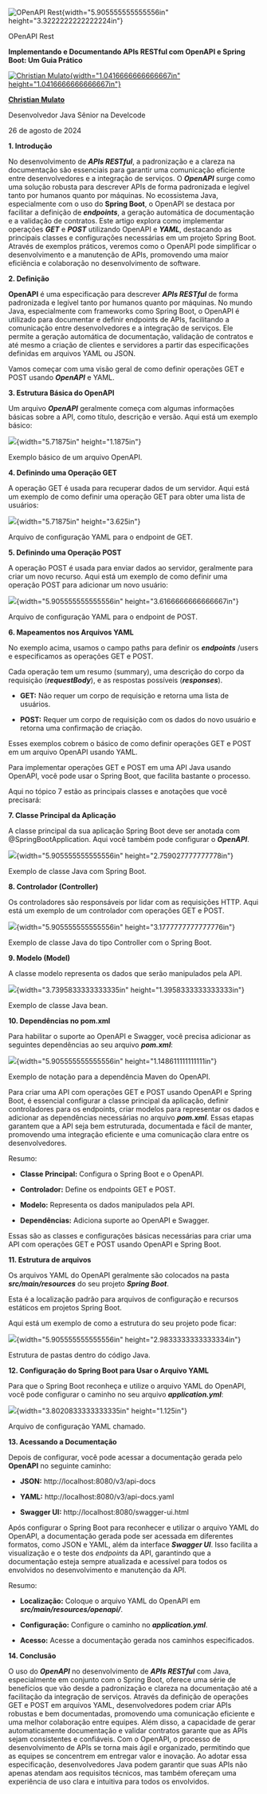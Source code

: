 ![OPenAPI Rest](c:\dev\personal_articles\md\media/media/image1.png){width="5.905555555555556in" height="3.3222222222222224in"}

OPenAPI Rest

**Implementando e Documentando APIs RESTful com OpenAPI e Spring Boot: Um Guia Prático**

[![Christian Mulato](c:\dev\personal_articles\md\media/media/image2.jpeg){width="1.0416666666666667in" height="1.0416666666666667in"}](https://www.linkedin.com/in/chmulato/)

[**Christian Mulato**](https://www.linkedin.com/in/chmulato/)

Desenvolvedor Java Sênior na Develcode

26 de agosto de 2024

**1. Introdução**

No desenvolvimento de ***APIs RESTful***, a padronização e a clareza na documentação são essenciais para garantir uma comunicação eficiente entre desenvolvedores e a integração de serviços. O ***OpenAPI*** surge como uma solução robusta para descrever APIs de forma padronizada e legível tanto por humanos quanto por máquinas. No ecossistema Java, especialmente com o uso do **Spring Boot**, o OpenAPI se destaca por facilitar a definição de ***endpoints***, a geração automática de documentação e a validação de contratos. Este artigo explora como implementar operações ***GET*** e ***POST*** utilizando OpenAPI e ***YAML***, destacando as principais classes e configurações necessárias em um projeto Spring Boot. Através de exemplos práticos, veremos como o OpenAPI pode simplificar o desenvolvimento e a manutenção de APIs, promovendo uma maior eficiência e colaboração no desenvolvimento de software.

**2. Definição**

**OpenAPI** é uma especificação para descrever ***APIs RESTful*** de forma padronizada e legível tanto por humanos quanto por máquinas. No mundo Java, especialmente com frameworks como Spring Boot, o OpenAPI é utilizado para documentar e definir endpoints de APIs, facilitando a comunicação entre desenvolvedores e a integração de serviços. Ele permite a geração automática de documentação, validação de contratos e até mesmo a criação de clientes e servidores a partir das especificações definidas em arquivos YAML ou JSON.

Vamos começar com uma visão geral de como definir operações GET e POST usando ***OpenAPI*** e YAML.

**3. Estrutura Básica do OpenAPI**

Um arquivo ***OpenAPI*** geralmente começa com algumas informações básicas sobre a API, como título, descrição e versão. Aqui está um exemplo básico:

![](c:\dev\personal_articles\md\media/media/image3.png){width="5.71875in" height="1.1875in"}

Exemplo básico de um arquivo OpenAPI.

**4. Definindo uma Operação GET**

A operação GET é usada para recuperar dados de um servidor. Aqui está um exemplo de como definir uma operação GET para obter uma lista de usuários:

![](c:\dev\personal_articles\md\media/media/image4.png){width="5.71875in" height="3.625in"}

Arquivo de configuração YAML para o endpoint de GET.

**5. Definindo uma Operação POST**

A operação POST é usada para enviar dados ao servidor, geralmente para criar um novo recurso. Aqui está um exemplo de como definir uma operação POST para adicionar um novo usuário:

![](c:\dev\personal_articles\md\media/media/image5.png){width="5.905555555555556in" height="3.6166666666666667in"}

Arquivo de configuração YAML para o endpoint de POST.

**6. Mapeamentos nos Arquivos YAML**

No exemplo acima, usamos o campo paths para definir os ***endpoints*** /users e especificamos as operações GET e POST.

Cada operação tem um resumo (summary), uma descrição do corpo da requisição (***requestBody***), e as respostas possíveis (***responses***).

- **GET:** Não requer um corpo de requisição e retorna uma lista de usuários.

- **POST:** Requer um corpo de requisição com os dados do novo usuário e retorna uma confirmação de criação.

Esses exemplos cobrem o básico de como definir operações GET e POST em um arquivo OpenAPI usando YAML.

Para implementar operações GET e POST em uma API Java usando OpenAPI, você pode usar o Spring Boot, que facilita bastante o processo.

Aqui no tópico 7 estão as principais classes e anotações que você precisará:

**7. Classe Principal da Aplicação**

A classe principal da sua aplicação Spring Boot deve ser anotada com \@SpringBootApplication. Aqui você também pode configurar o ***OpenAPI***.

![](c:\dev\personal_articles\md\media/media/image6.png){width="5.905555555555556in" height="2.759027777777778in"}

Exemplo de classe Java com Spring Boot.

**8. Controlador (Controller)**

Os controladores são responsáveis por lidar com as requisições HTTP. Aqui está um exemplo de um controlador com operações GET e POST.

![](c:\dev\personal_articles\md\media/media/image7.png){width="5.905555555555556in" height="3.1777777777777776in"}

Exemplo de classe Java do tipo Controller com o Spring Boot.

**9. Modelo (Model)**

A classe modelo representa os dados que serão manipulados pela API.

![](c:\dev\personal_articles\md\media/media/image8.png){width="3.7395833333333335in" height="1.3958333333333333in"}

Exemplo de classe Java bean.

**10. Dependências no pom.xml**

Para habilitar o suporte ao OpenAPI e Swagger, você precisa adicionar as seguintes dependências ao seu arquivo ***pom.xml***:

![](c:\dev\personal_articles\md\media/media/image9.png){width="5.905555555555556in" height="1.148611111111111in"}

Exemplo de notação para a dependência Maven do OpenAPI.

Para criar uma API com operações GET e POST usando OpenAPI e Spring Boot, é essencial configurar a classe principal da aplicação, definir controladores para os endpoints, criar modelos para representar os dados e adicionar as dependências necessárias no arquivo ***pom.xml***. Essas etapas garantem que a API seja bem estruturada, documentada e fácil de manter, promovendo uma integração eficiente e uma comunicação clara entre os desenvolvedores.

Resumo:

- **Classe Principal:** Configura o Spring Boot e o OpenAPI.

- **Controlador:** Define os endpoints GET e POST.

- **Modelo:** Representa os dados manipulados pela API.

- **Dependências:** Adiciona suporte ao OpenAPI e Swagger.

Essas são as classes e configurações básicas necessárias para criar uma API com operações GET e POST usando OpenAPI e Spring Boot.

**11. Estrutura de arquivos**

Os arquivos YAML do OpenAPI geralmente são colocados na pasta ***src/main/resources*** do seu projeto ***Spring Boot***.

Esta é a localização padrão para arquivos de configuração e recursos estáticos em projetos Spring Boot.

Aqui está um exemplo de como a estrutura do seu projeto pode ficar:

![](c:\dev\personal_articles\md\media/media/image10.png){width="5.905555555555556in" height="2.9833333333333334in"}

Estrutura de pastas dentro do código Java.

**12. Configuração do Spring Boot para Usar o Arquivo YAML**

Para que o Spring Boot reconheça e utilize o arquivo YAML do OpenAPI, você pode configurar o caminho no seu arquivo ***application.yml***:

![](c:\dev\personal_articles\md\media/media/image11.png){width="3.8020833333333335in" height="1.125in"}

Arquivo de configuração YAML chamado.

**13. Acessando a Documentação**

Depois de configurar, você pode acessar a documentação gerada pelo **OpenAPI** no seguinte caminho:

- **JSON:** http://localhost:8080/v3/api-docs

- **YAML:** http://localhost:8080/v3/api-docs.yaml

- **Swagger UI:** http://localhost:8080/swagger-ui.html

Após configurar o Spring Boot para reconhecer e utilizar o arquivo YAML do OpenAPI, a documentação gerada pode ser acessada em diferentes formatos, como JSON e YAML, além da interface ***Swagger UI***. Isso facilita a visualização e o teste dos *endpoints* da API, garantindo que a documentação esteja sempre atualizada e acessível para todos os envolvidos no desenvolvimento e manutenção da API.

Resumo:

- **Localização:** Coloque o arquivo YAML do OpenAPI em ***src/main/resources/openapi/***.

- **Configuração:** Configure o caminho no ***application.yml***.

- **Acesso:** Acesse a documentação gerada nos caminhos especificados.

**14. Conclusão**

O uso do ***OpenAPI*** no desenvolvimento de ***APIs RESTful*** com Java, especialmente em conjunto com o Spring Boot, oferece uma série de benefícios que vão desde a padronização e clareza na documentação até a facilitação da integração de serviços. Através da definição de operações GET e POST em arquivos YAML, desenvolvedores podem criar APIs robustas e bem documentadas, promovendo uma comunicação eficiente e uma melhor colaboração entre equipes. Além disso, a capacidade de gerar automaticamente documentação e validar contratos garante que as APIs sejam consistentes e confiáveis. Com o OpenAPI, o processo de desenvolvimento de APIs se torna mais ágil e organizado, permitindo que as equipes se concentrem em entregar valor e inovação. Ao adotar essa especificação, desenvolvedores Java podem garantir que suas APIs não apenas atendam aos requisitos técnicos, mas também ofereçam uma experiência de uso clara e intuitiva para todos os envolvidos.
